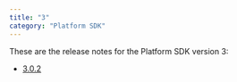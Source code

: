 ```yaml
---
title: "3"
category: "Platform SDK"
---
```


These are the release notes for the Platform SDK version 3:

* [3.0.2](3.0.2)
